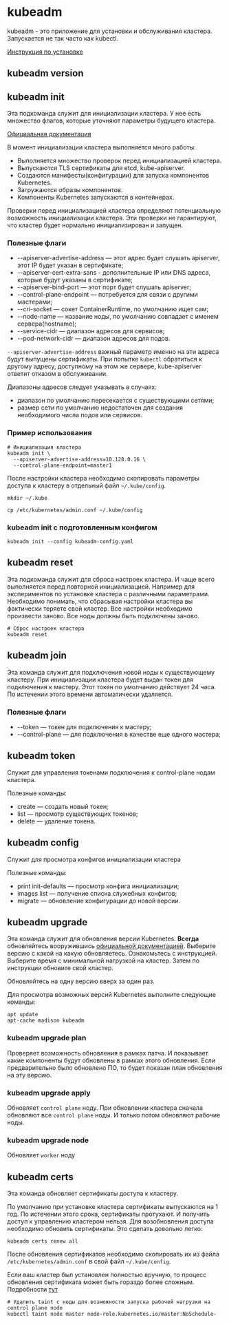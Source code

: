 # kubeadm
kubeadm - это приложение для установки и обслуживания кластера. Запускается не так часто как kubectl.

[Инструкция по установке](https://kubernetes.io/docs/setup/production-environment/tools/kubeadm/install-kubeadm/)

## kubeadm version

## kubeadm init
Эта подкоманда служит для инициализации кластера.
У нее есть множество флагов, которые уточняют параметры будущего кластера.

[Официальная документация](https://kubernetes.io/docs/reference/setup-tools/kubeadm/kubeadm-init/)

В момент инициализации кластера выполняется много работы:
- Выполняется множество проверок перед инициализацией кластера.
- Выпускаются TLS сертификаты для etcd, kube-apiserver.
- Создаются манифесты(конфигурации) для запуска компонентов Kubernetes.
- Загружаются образы компонентов.
- Компоненты Kubernetes запускаются в контейнерах. 

Проверки перед инициализацией кластера определяют потенциальную возможность инициализации кластера.
Эти проверки не гарантируют, что кластер будет нормально инициализирован и запущен.

### Полезные флаги 

- --apiserver-advertise-address — этот адрес будет слушать apiserver, этот IP будет указан в сертификате;
- --apiserver-cert-extra-sans - дополнительные IP или DNS адреса, которые будут указаны в сертификате; 
- --apiserver-bind-port — этот порт будет слушать apiserver;
- --control-plane-endpoint — потребуется для связи с другими мастерами;
- --cri-socket — сокет ContainerRuntime, по умолчанию ищет сам;
- --node-name — название ноды, по умолчанию совпадает с именем сервера(hostname);
- --service-cidr — диапазон адресов для сервисов;
- --pod-network-cidr — диапазон адресов для подов.

`--apiserver-advertise-address` важный параметр именно на эти адреса будут выпущены сертификаты.
При попытке `kubectl` обратиться к другому адресу, доступному на этом же сервере, kube-apiserver ответит отказом в обслуживании.

Диапазоны адресов следует указывать в случаях:
- диапазон по умолчанию пересекается с существующими сетями;
- размер сети по умолчанию недостаточен для создания необходимого числа подов или сервисов.

### Пример использования
```shell script
# Инициализация кластера
kubeadm init \
  --apiserver-advertise-address=10.128.0.16 \
  --control-plane-endpoint=master1
```

После настройки кластера необходимо скопировать параметры доступа к кластеру в отдельный файл `~/.kube/config`.

```shell script
mkdir ~/.kube

cp /etc/kubernetes/admin.conf ~/.kube/config
```

### kubeadm init с подготовленным конфигом
```shell script
kubeadm init --config kubeadm-config.yaml
```

## kubeadm reset
Эта подкоманда служит для сброса настроек кластера. И чаще всего выполняется перед повторной инициализацией.
Например для экспериментов по установке кластера с различными параметрами. 
Необходимо понимать, что сбрасывая настройки кластера вы фактически теряете свой кластер.
Все настройки необходимо произвести заново. Все ноды должны быть подключены заново.

```shell script
# Сброс настроек кластера
kubeadm reset
```

## kubeadm join
Эта команда служит для подключения новой ноды к существующему кластеру.
При инициализации кластера будет выдан токен для подключения к мастеру.
Этот токен по умолчанию действует 24 часа. По истечении этого времени автоматически удаляется.

### Полезные флаги
- --token — токен для подключения к мастеру;
- --control-plane — для подключения в качестве еще одного мастера;

## kubeadm token
Служит для управления токенами подключения к control-plane нодам кластера.

Полезные команды:
- create — создать новый токен;
- list — просмотр существующих токенов;
- delete — удаление токена.

## kubeadm config
Служит для просмотра конфигов инициализации кластера

Полезные команды:
- print init-defaults — просмотр конфига инициализации;
- images list — получение списка служебных конфигов;
- migrate — обновление конфигурации до новой версии.

## kubeadm upgrade
Эта команда служит для обновления версии Kubernetes.
**Всегда** обновляйтесь вооружившись [официальной документацией](https://kubernetes.io/docs/reference/setup-tools/kubeadm/kubeadm-upgrade/).
Выберите версию с какой на какую обновляетесь. Ознакомьтесь с инструкцией.
Выберите время с минимальной нагрузкой на кластер. 
Затем по инструкции обновите свой кластер.

Обновляйтесь на одну версию вверх за один раз.

Для просмотра возможных версий Kubernetes выполните следующие команды: 
```shell script
apt update
apt-cache madison kubeadm
```

### kubeadm upgrade plan
Проверяет возможность обновления в рамках патча. И показывает какие компоненты будут обновлены в рамках этого обновления.
Если предварительно было обновлено ПО, то будет показан план обновления на эту версию.

### kubeadm upgrade apply
Обновляет `control plane` ноду.
При обновлении кластера сначала обновляют все `control plane` ноды. И только потом обновляют рабочие ноды.
 
### kubeadm upgrade node
Обновляет `worker` ноду

## kubeadm certs
Эта команда обновляет сертификаты доступа к кластеру.

По умолчанию при установке кластера сертификаты выпускаются на 1 год. 
По истечении этого срока, сертификаты протухают. И получить доступ к управлению кластером нельзя.
Для возобновления доступа необходимо обновить сертификаты. Это сделать довольно легко:

```shell script
kubeadm certs renew all
```
После обновления сертификатов необходимо скопировать их из файла `/etc/kubernetes/admin.conf` в свой файл `~/.kube/config`. 

Если ваш кластер был установлен полностью вручную, то процесс обновления сертификата может быть гораздо более сложным. 
Подробности [тут](https://habr.com/ru/company/southbridge/blog/465733/)

```shell script
# Удалить taint с ноды для возможности запуска рабочей нагрузки на control plane node  
kubectl taint node master node-role.kubernetes.io/master:NoSchedule-
```
